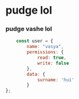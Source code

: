 # pudge lol
### pudge vashe lol
```js
    const user = {
        name: "vasya",
        permissions: {
            read: true,
            write: false
        },
        data: {
            surname: 'hui'
        }
};
```